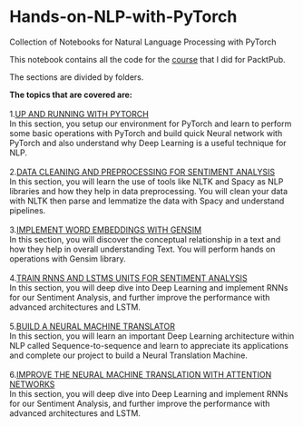 # Hands-on-NLP-with-PyTorch
Collection of Notebooks for Natural Language Processing with PyTorch


This notebook contains all the code for the [course](https://www.packtpub.com/application-development/hands-natural-language-processing-pytorch-video) that I did for PacktPub.<br />

The sections are divided by folders. <br />

<b>The topics that are covered are:</b> <br /><br />
1.[UP AND RUNNING WITH PYTORCH](https://github.com/jibinmathew691993/Hands-on-NLP-with-PyTorch/tree/master/section1)<br />
In   this   section,   you   setup   our   environment   for   PyTorch   and   learn   to   perform   some   basic   operations   with  PyTorch   and   build   quick   Neural   network   with   PyTorch   and   also   understand   why   Deep   Learning   is   a   useful  technique for NLP. <br /><br/>
2.[DATA CLEANING AND PREPROCESSING FOR SENTIMENT ANALYSIS](https://github.com/jibinmathew691993/Hands-on-NLP-with-PyTorch/tree/master/section2)<br />
 In this section, you will learn the use of tools like NLTK and Spacy as NLP libraries and how they help in data preprocessing. You will clean your data with NLTK then parse and lemmatize the data with Spacy and understand pipelines.<br /><br/>
3.[IMPLEMENT WORD EMBEDDINGS WITH GENSIM](https://github.com/jibinmathew691993/Hands-on-NLP-with-PyTorch/tree/master/section3)<br />
 In this section, you will discover the conceptual relationship in a text and how they help in overall
understanding Text. You will perform hands on operations with Gensim library.<br /><br/>
4.[TRAIN RNNS AND LSTMS UNITS FOR SENTIMENT ANALYSIS](https://github.com/jibinmathew691993/Hands-on-NLP-with-PyTorch/tree/master/section4)<br />
In this section, you will deep dive into Deep Learning and implement RNNs for our Sentiment Analysis, and further improve the performance with advanced architectures and LSTM.<br /><br/>
5.[BUILD A NEURAL MACHINE TRANSLATOR](https://github.com/jibinmathew691993/Hands-on-NLP-with-PyTorch/tree/master/section5)<br />
In this section, you will learn an important Deep Learning architecture within NLP called
Sequence-to-sequence and learn to appreciate its applications and complete our project to build a Neural
Translation Machine.<br /><br/>
6.[IMPROVE THE NEURAL MACHINE TRANSLATION WITH ATTENTION NETWORKS](https://github.com/jibinmathew691993/Hands-on-NLP-with-PyTorch/tree/master/section5)<br />
In this section, you will deep dive into Deep Learning and implement RNNs for our Sentiment Analysis, and further improve the performance with advanced architectures and LSTM.
